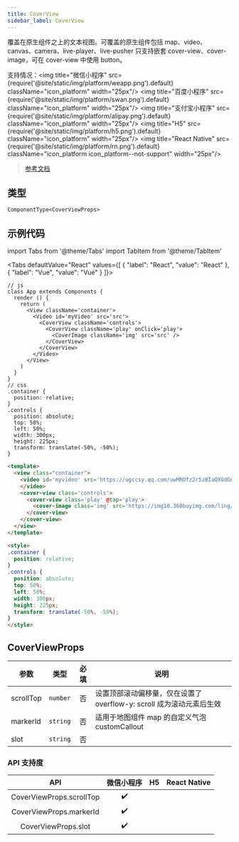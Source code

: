 ```yaml
---
title: CoverView
sidebar_label: CoverView
---
```


覆盖在原生组件之上的文本视图。可覆盖的原生组件包括 map、video、canvas、camera、live-player、live-pusher 只支持嵌套 cover-view、cover-image，可在 cover-view 中使用 button。

支持情况：<img title="微信小程序" src={require('@site/static/img/platform/weapp.png').default} className="icon_platform" width="25px"/> <img title="百度小程序" src={require('@site/static/img/platform/swan.png').default} className="icon_platform" width="25px"/> <img title="支付宝小程序" src={require('@site/static/img/platform/alipay.png').default} className="icon_platform" width="25px"/> <img title="H5" src={require('@site/static/img/platform/h5.png').default} className="icon_platform" width="25px"/> <img title="React Native" src={require('@site/static/img/platform/rn.png').default} className="icon_platform icon_platform--not-support" width="25px"/>

> [参考文档](https://developers.weixin.qq.com/miniprogram/dev/component/cover-view.html)

## 类型

```tsx
ComponentType<CoverViewProps>
```

## 示例代码

import Tabs from '@theme/Tabs'
import TabItem from '@theme/TabItem'

<Tabs
  defaultValue="React"
  values={[
  {
    "label": "React",
    "value": "React"
  },
  {
    "label": "Vue",
    "value": "Vue"
  }
]}>
<TabItem value="React">

```tsx
// js
class App extends Components {
  render () {
    return (
      <View className='container'>
        <Video id='myVideo' src='src'>
          <CoverView className='controls'>
            <CoverView className='play' onClick='play'>
              <CoverImage className='img' src='src' />
            </CoverView>
          </CoverView>
        </Video>
      </View>
    )
  }
}
// css
.container {
  position: relative;
}
.controls {
  position: absolute;
  top: 50%;
  left: 50%;
  width: 300px;
  height: 225px;
  transform: translate(-50%, -50%);
}
```
</TabItem>
<TabItem value="Vue">

```html
<template>
  <view class="container">
    <video id='myvideo' src='https://ugccsy.qq.com/uwMROfz2r5zBIaQXGdGnC2dfDma3J1MItM3912IN4IRQvkRM/o31507f7lcd.mp4?sdtfrom=v1010&guid=aa18cf106b7fdb7e40f2d20b206f2b4f&vkey=63B0FCCC7FC3ADC342C166D86571AE02772258CD9B515B065DC68DF3919D8C288AE831D570ED5E8FE0FF3E81E170D04FF11F874BFDDACF7AAA2C0CFF2ACB39FB1A94DAD1AB859BDA53E4DD6DBCDC1217CEF789A9AC079924E2BBC599EED7A1FFDD60A727F2EB7E7B6472CE63DD4B683C9199DFC78A6A6C4D9891E05467C4B64E'>
    </video>
    <cover-view class='controls'>
      <cover-view class='play' @tap='play'>
        <cover-image class='img' src='https://img10.360buyimg.com/ling/s345x208_jfs/t1/133501/7/9865/382161/5f5ee31fEbdd6a418/0cdc0156ffff3c23.png' />
      </cover-view>
    </cover-view>
  </view>
</template>

<style>
.container {
  position: relative;
}
.controls {
  position: absolute;
  top: 50%;
  left: 50%;
  width: 300px;
  height: 225px;
  transform: translate(-50%, -50%);
}
</style>
```
</TabItem>
</Tabs>

## CoverViewProps

| 参数 | 类型 | 必填 | 说明 |
| --- | --- | :---: | --- |
| scrollTop | `number` | 否 | 设置顶部滚动偏移量，仅在设置了 overflow-y: scroll 成为滚动元素后生效 |
| markerId | `string` | 否 | 适用于地图组件 map 的自定义气泡 customCallout |
| slot | `string` | 否 |  |

### API 支持度

| API | 微信小程序 | H5 | React Native |
| :---: | :---: | :---: | :---: |
| CoverViewProps.scrollTop | ✔️ |  |  |
| CoverViewProps.markerId | ✔️ |  |  |
| CoverViewProps.slot | ✔️ |  |  |
